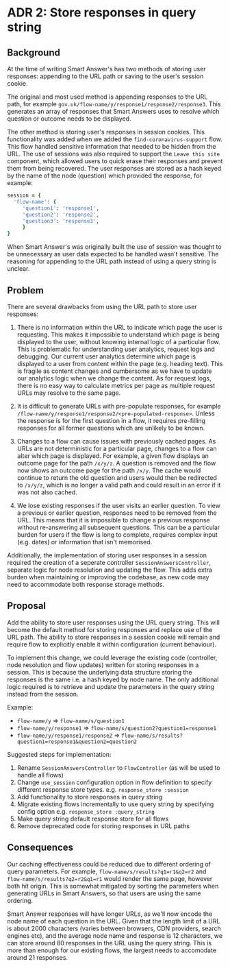 # ADR 2: Store responses in query string

## Background

At the time of writing Smart Answer's has two methods of storing user responses: appending to the URL path or saving to the user's session cookie.

The original and most used method is appending responses to the URL path, for example `gov.uk/flow-name/y/response1/response2/response3`. This generates an array of responses that Smart Answers uses to resolve which question or outcome needs to be displayed.

The other method is storing user's responses in session cookies. This functionality was added when we added the `find-coronavirus-support` flow. This flow handled sensitive information that needed to be hidden from the URL. The use of sessions was also required to support the `Leave this site` component, which allowed users to quick erase their responses and prevent them from being recovered. The user responses are stored as a hash keyed by the name of the node (question) which provided the response, for example:

```ruby
session = {
  'flow-name': {
     'question1': 'response1',
     'question2': 'response2',
     'question3': 'response3',
     }
}
```

When Smart Answer's was originally built the use of session was thought to be unnecessary as user data expected to be handled wasn't sensitive. The reasoning for appending to the URL path instead of using a query string is unclear.

## Problem

There are several drawbacks from using the URL path to store user responses:

1. There is no information within the URL to indicate which page the user is requesting. This makes it impossible to understand which page is being displayed to the user, without knowing internal logic of a particular flow. This is problematic for understanding user analytics, request logs and debugging. Our current user analytics determine which page is displayed to a user from content within the page (e.g. heading text). This is fragile as content changes and cumbersome as we have to update our analytics logic when we change the content. As for request logs, there is no easy way to calculate metrics per page as multiple request URLs may resolve to the same page.

1. It is difficult to generate URLs with pre-populate responses, for example `/flow-name/y/response1/response2/<pre-populated-response>`. Unless the response is for the first question in a flow, it requires pre-filling responses for all former questions which are unlikely to be known. 

1. Changes to a flow can cause issues with previously cached pages. As URLs are not deterministic for a particular page, changes to a flow can alter which page is displayed. For example, a given flow displays an outcome page for the path `/x/y/z`. A question is removed and the flow now shows an outcome page for the path `/x/y`. The cache would continue to return the old question and users would then be redirected to `/x/y/z`, which is no longer a valid path and could result in an error if it was not also cached.

1. We lose existing responses if the user visits an earlier question. To view a previous or earlier question, responses need to be removed from the URL. This means that it is impossible to change a previous response without re-answering all subsequent questions. This can be a particular burden for users if the flow is long to complete, requires complex input (e.g. dates) or information that isn't memorised.

Additionally, the implementation of storing user responses in a session required the creation of a seperate controller `SessionAnswersController`, separate logic for node resolution and updating the flow. This adds extra burden when maintaining or improving the codebase, as new code may need to accommodate both response storage methods.

## Proposal

Add the ability to store user responses using the URL query string. This will become the default method for storing responses and replace use of the URL path. The ability to store responses in a session cookie will remain and require flow to explicitly enable it within configuration (current behaviour).

To implement this change, we could leverage the existing code (controller, node resolution and flow updates) written for storing responses in a session. This is because the underlying data structure storing the responses is the same i.e. a hash keyed by node name. The only additional logic required is to retrieve and update the parameters in the query string instead from the session.

Example:
- `flow-name/y` => `flow-name/s/question1`
- `flow-name/y/response1` => `flow-name/s/question2?question1=response1`
- `flow-name/y/response1/response2` => `flow-name/s/results?question1=response1&question2=question2`

Suggested steps for implementation:

1. Rename `SessionAnswersController` to `FlowController` (as will be used to handle all flows)
1. Change `use_session` configuration option in flow definition to specify different response store types. e.g. `response_store :session`
1. Add functionality to store responses in query string
1. Migrate existing flows incrementally to use query string by specifying config option e.g. `response_store :query_string`
1. Make query string default response store for all flows
1. Remove deprecated code for storing responses in URL paths

## Consequences

Our caching effectiveness could be reduced due to different ordering of query parameters. For example, `flow-name/s/results?q1=r1&q2=r2` and `flow-name/s/results?q2=r2&q1=r1` would render the same page, however both hit origin. This is somewhat mitigated by sorting the parameters when generating URLs in Smart Answers, so that users are using the same ordering.

Smart Answer responses will have longer URLs, as we'll now encode the node name of each question in the URL. Given that the length limit of a URL is about 2000 characters (varies between browsers, CDN providers, search engines etc), and the average node name and response is 12 characters, we can store around 80 responses in the URL using the query string. This is more than enough for our existing flows, the largest needs to accomodate around 21 responses.
